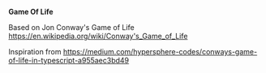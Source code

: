 **Game Of Life**

Based on Jon Conway's Game of Life
https://en.wikipedia.org/wiki/Conway's_Game_of_Life

Inspiration from 
https://medium.com/hypersphere-codes/conways-game-of-life-in-typescript-a955aec3bd49